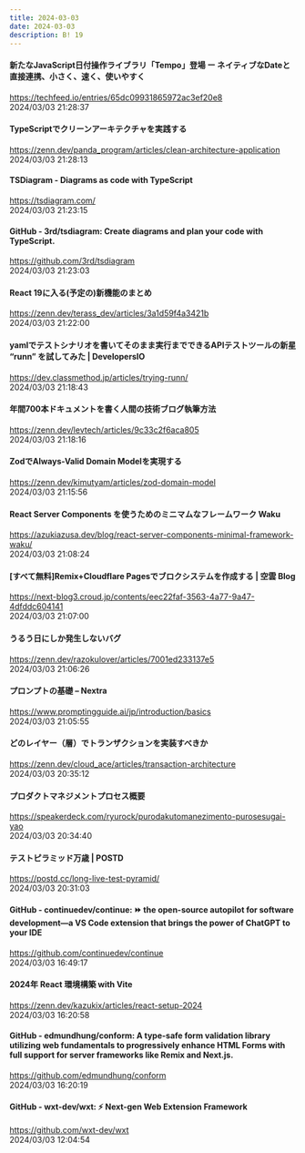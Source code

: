 ```yaml
---
title: 2024-03-03
date: 2024-03-03
description: B! 19
---
```


#### 新たなJavaScript日付操作ライブラリ「Tempo」登場 ー ネイティブなDateと直接連携、小さく、速く、使いやすく
https://techfeed.io/entries/65dc09931865972ac3ef20e8<br>
2024/03/03 21:28:37<br>


#### TypeScriptでクリーンアーキテクチャを実践する
https://zenn.dev/panda_program/articles/clean-architecture-application<br>
2024/03/03 21:28:13<br>


#### TSDiagram - Diagrams as code with TypeScript
https://tsdiagram.com/<br>
2024/03/03 21:23:15<br>


#### GitHub - 3rd/tsdiagram: Create diagrams and plan your code with TypeScript.
https://github.com/3rd/tsdiagram<br>
2024/03/03 21:23:03<br>


#### React 19に入る(予定の)新機能のまとめ
https://zenn.dev/terass_dev/articles/3a1d59f4a3421b<br>
2024/03/03 21:22:00<br>


#### yamlでテストシナリオを書いてそのまま実行までできるAPIテストツールの新星 “runn” を試してみた | DevelopersIO
https://dev.classmethod.jp/articles/trying-runn/<br>
2024/03/03 21:18:43<br>


#### 年間700本ドキュメントを書く人間の技術ブログ執筆方法
https://zenn.dev/levtech/articles/9c33c2f6aca805<br>
2024/03/03 21:18:16<br>


#### ZodでAlways-Valid Domain Modelを実現する
https://zenn.dev/kimutyam/articles/zod-domain-model<br>
2024/03/03 21:15:56<br>


#### React Server Components を使うためのミニマムなフレームワーク Waku
https://azukiazusa.dev/blog/react-server-components-minimal-framework-waku/<br>
2024/03/03 21:08:24<br>


#### [すべて無料]Remix+Cloudflare Pagesでブロクシステムを作成する | 空雲 Blog
https://next-blog3.croud.jp/contents/eec22faf-3563-4a77-9a47-4dfddc604141<br>
2024/03/03 21:07:00<br>


#### うるう日にしか発生しないバグ
https://zenn.dev/razokulover/articles/7001ed233137e5<br>
2024/03/03 21:06:26<br>


#### プロンプトの基礎 – Nextra
https://www.promptingguide.ai/jp/introduction/basics<br>
2024/03/03 21:05:55<br>


#### どのレイヤー（層）でトランザクションを実装すべきか
https://zenn.dev/cloud_ace/articles/transaction-architecture<br>
2024/03/03 20:35:12<br>


#### プロダクトマネジメントプロセス概要
https://speakerdeck.com/ryurock/purodakutomanezimento-purosesugai-yao<br>
2024/03/03 20:34:40<br>


#### テストピラミッド万歳 | POSTD
https://postd.cc/long-live-test-pyramid/<br>
2024/03/03 20:31:03<br>


#### GitHub - continuedev/continue: ⏩ the open-source autopilot for software development—a VS Code extension that brings the power of ChatGPT to your IDE
https://github.com/continuedev/continue<br>
2024/03/03 16:49:17<br>


#### 2024年 React 環境構築 with Vite
https://zenn.dev/kazukix/articles/react-setup-2024<br>
2024/03/03 16:20:58<br>


#### GitHub - edmundhung/conform: A type-safe form validation library utilizing web fundamentals to progressively enhance HTML Forms with full support for server frameworks like Remix and Next.js.
https://github.com/edmundhung/conform<br>
2024/03/03 16:20:19<br>


#### GitHub - wxt-dev/wxt: ⚡ Next-gen Web Extension Framework
https://github.com/wxt-dev/wxt<br>
2024/03/03 12:04:54<br>


